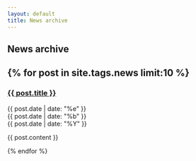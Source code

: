 ```yaml
---
layout: default
title: News archive
---
```


## News archive
{% for post in site.tags.news limit:10 %}
---
<article>
<a href="{{ post.url }}">
<h3>{{ post.title }}</h3>
</a>
<time datetime="{{ post.date | date: "%Y-%m-%d" }}">
</time>
<div class="date">
<div class="dateday">{{ post.date | date: "%e" }}</div>
<div>{{ post.date | date: "%b" }}</div>
<div class="dateyear">{{ post.date | date: "%Y" }}</div>
</div>

{{ post.content }}
</article>
{% endfor %}
